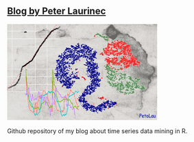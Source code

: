 ## [Blog by Peter Laurinec](https://petolau.github.io/)

<img src="images/sitelogo.png?raw=true" alt="Blog logo" width="350" height="225"/>

Github repository of my blog about time series data mining in R.
